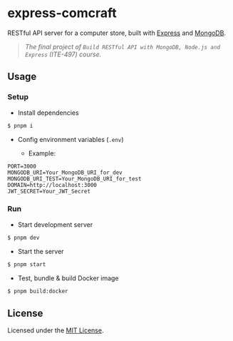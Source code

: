 # express-comcraft

RESTful API server for a computer store, built with [Express](https://expressjs.com) and [MongoDB](https://www.mongodb.com).

> _The final project of `Build RESTful API with MongoDB, Node.js and Express` (ITE-497) course._

## Usage

### Setup

- Install dependencies

```sh
$ pnpm i
```

- Config environment variables (`.env`)

  - Example:

```env
PORT=3000
MONGODB_URI=Your_MongoDB_URI_for_dev
MONGODB_URI_TEST=Your_MongoDB_URI_for_test
DOMAIN=http://localhost:3000
JWT_SECRET=Your_JWT_Secret
```

### Run

- Start development server

```sh
$ pnpm dev
```

- Start the server

```sh
$ pnpm start
```

- Test, bundle & build Docker image

```sh
$ pnpm build:docker
```

## License

Licensed under the [MIT License](LICENSE).

